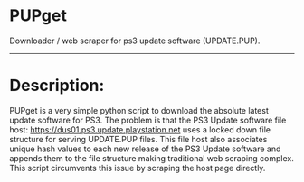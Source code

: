 # PUPget

Downloader / web scraper for ps3 update software (UPDATE.PUP).


------------
# Description: 

PUPget is a very simple python script to download the absolute latest update software for PS3. The problem is that the PS3 Update software file host: https://dus01.ps3.update.playstation.net uses a locked down file structure for serving UPDATE.PUP files. This file host also associates unique hash values to each new release of the PS3 Update software and appends them to the file structure making traditional web scraping complex. This script circumvents this issue by scraping the host page directly.



